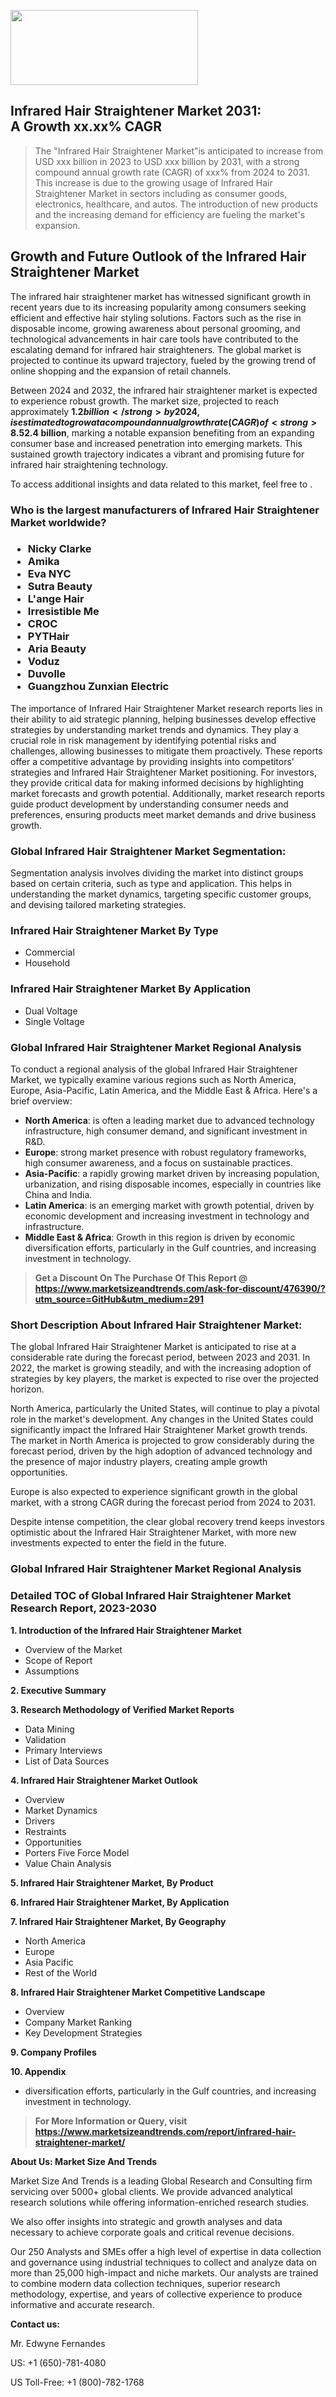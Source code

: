 <img src="https://100x100musica.es/wp-content/uploads/2024/12/Verified-Market-Reports-4-300x120.jpg" alt="" width="300" height="120" class="alignnone size-medium wp-image-100382" /><h2>Infrared Hair Straightener Market 2031: A&nbsp;Growth&nbsp;xx.xx% CAGR</h2><blockquote id="" class="">The "Infrared Hair Straightener Market"is anticipated to increase from USD xxx billion in 2023 to USD xxx billion by 2031, with a strong compound annual growth rate (CAGR) of xxx% from 2024 to 2031. This increase is due to the growing usage of Infrared Hair Straightener Market in sectors including as consumer goods, electronics, healthcare, and autos. The introduction of new products and the increasing demand for efficiency are fueling the market's expansion.</blockquote><p> <h2>Growth and Future Outlook of the Infrared Hair Straightener Market</h2> <p>The infrared hair straightener market has witnessed significant growth in recent years due to its increasing popularity among consumers seeking efficient and effective hair styling solutions. Factors such as the rise in disposable income, growing awareness about personal grooming, and technological advancements in hair care tools have contributed to the escalating demand for infrared hair straighteners. The global market is projected to continue its upward trajectory, fueled by the growing trend of online shopping and the expansion of retail channels.</p> <p>Between 2024 and 2032, the infrared hair straightener market is expected to experience robust growth. The market size, projected to reach approximately <strong>$1.2 billion</strong> by 2024, is estimated to grow at a compound annual growth rate (CAGR) of <strong>8.5%</strong> during this period. As consumers become increasingly aware of the benefits of infrared technology, which includes reduced heat damage and improved styling efficiency, there will be a corresponding rise in demand for these innovative hair tools.</p> <p>In addition, advancements in technology are likely to play a crucial role in shaping the future of the infrared hair straightener market. Manufacturers are focusing on integrating features such as adjustable heat settings, ergonomic designs, and quick heating capabilities to enhance user experience. Sustainability is also becoming a priority, with many brands exploring eco-friendly materials and energy-efficient production techniques.</p> <p>Moreover, the growing trend of influencer marketing and social media promotion is expected to bolster the market growth. Reviews and recommendations on platforms like Instagram and TikTok can significantly influence purchase decisions, driving consumers towards infrared hair straighteners. The continued rise of beauty and wellness trends will further augment market opportunities.</p> <p>Looking ahead, by 2032, the infrared hair straightener market is forecasted to reach approximately <strong>$2.4 billion</strong>, marking a notable expansion benefiting from an expanding consumer base and increased penetration into emerging markets. This sustained growth trajectory indicates a vibrant and promising future for infrared hair straightening technology.</p> <p>To access additional insights and data related to this market, feel free to <strong></strong>.</p></div></p><h3 id="" class="">Who is the largest manufacturers of&nbsp;Infrared Hair Straightener Market worldwide?</h3><h3 class=""><p><ul><li>Nicky Clarke </li><li> Amika </li><li> Eva NYC </li><li> Sutra Beauty </li><li> L'ange Hair </li><li> Irresistible Me </li><li> CROC </li><li> PYTHair </li><li> Aria Beauty </li><li> Voduz </li><li> Duvolle </li><li> Guangzhou Zunxian Electric</li></ul></p></h3><p id="ember58" class="ember-view reader-text-block__paragraph">The importance of&nbsp;Infrared Hair Straightener Market research reports lies in their ability to aid strategic planning, helping businesses develop effective strategies by understanding market trends and dynamics. They play a crucial role in risk management by identifying potential risks and challenges, allowing businesses to mitigate them proactively. These reports offer a competitive advantage by providing insights into competitors' strategies and Infrared Hair Straightener Market positioning. For investors, they provide critical data for making informed decisions by highlighting market forecasts and growth potential. Additionally, market research reports guide product development by understanding consumer needs and preferences, ensuring products meet market demands and drive business growth.</p><h3 id="" class="">Global&nbsp;Infrared Hair Straightener Market Segmentation:</h3><p id="" class="">Segmentation analysis involves dividing the market into distinct groups based on certain criteria, such as type and application. This helps in understanding the market dynamics, targeting specific customer groups, and devising tailored marketing strategies.</p><h3 id="" class="">Infrared Hair Straightener Market&nbsp;By Type</h3><p><p><ul><li>Commercial</li><li> Household</p></li></ul></p></p><h3 id="" class="">Infrared Hair Straightener Market&nbsp;By Application</h3><p class=""><p><ul><li>Dual Voltage</li><li> Single Voltage</li></ul></p></p><h3 id="" class="">Global Infrared Hair Straightener Market Regional Analysis</h3><p id="" class="">To conduct a regional analysis of the global Infrared Hair Straightener Market, we typically examine various regions such as North America, Europe, Asia-Pacific, Latin America, and the Middle East &amp; Africa. Here's a brief overview:</p><ul><li><strong>North America</strong>: is often a leading market due to advanced technology infrastructure, high consumer demand, and significant investment in R&amp;D.</li><li><strong>Europe</strong>: strong market presence with robust regulatory frameworks, high consumer awareness, and a focus on sustainable practices.</li><li><strong>Asia-Pacific</strong>: a rapidly growing market driven by increasing population, urbanization, and rising disposable incomes, especially in countries like China and India.</li><li><strong>Latin America</strong>: is an emerging market with growth potential, driven by economic development and increasing investment in technology and infrastructure.</li><li><strong>Middle East &amp; Africa</strong>: Growth in this region is driven by economic diversification efforts, particularly in the Gulf countries, and increasing investment in technology.</li></ul><blockquote id="" class=""><strong>Get a Discount On The Purchase Of This Report @ <a href="https://www.marketsizeandtrends.com/download-sample/476390/?utm_source=GitHub&utm_medium=291" target="_blank">https://www.marketsizeandtrends.com/ask-for-discount/476390/?utm_source=GitHub&utm_medium=291</a></strong></blockquote><h3>Short Description About Infrared Hair Straightener Market:</h3><p id="ember58" class="ember-view reader-text-block__paragraph">The global&nbsp;Infrared Hair Straightener Market&nbsp;is anticipated to rise at a considerable rate during the forecast period, between 2023 and 2031. In 2022, the market is growing steadily, and with the increasing adoption of strategies by key players, the market is expected to rise over the projected horizon.</p><p id="ember59" class="ember-view reader-text-block__paragraph">North America, particularly the United States, will continue to play a pivotal role in the market's development. Any changes in the United States could significantly impact the&nbsp;Infrared Hair Straightener Market&nbsp;growth trends. The market in North America is projected to grow considerably during the forecast period, driven by the high adoption of advanced technology and the presence of major industry players, creating ample growth opportunities.</p><p id="ember60" class="ember-view reader-text-block__paragraph">Europe is also expected to experience significant growth in the global market, with a strong CAGR during the forecast period from 2024 to 2031.</p><p id="ember61" class="ember-view reader-text-block__paragraph">Despite intense competition, the clear global recovery trend keeps investors optimistic about the&nbsp;Infrared Hair Straightener Market, with more new investments expected to enter the field in the future.</p><h3 id="" class="">Global Infrared Hair Straightener Market Regional Analysis</h3><h3 id="" class="">Detailed TOC of Global Infrared Hair Straightener Market Research Report, 2023-2030</h3><p id="" class=""><strong>1. Introduction of the Infrared Hair Straightener Market</strong></p><ul><li>Overview of the Market</li><li>Scope of Report</li><li>Assumptions</li></ul><p id="" class=""><strong>2. Executive Summary</strong></p><p id="" class=""><strong>3. Research Methodology of Verified Market Reports</strong></p><ul><li>Data Mining</li><li>Validation</li><li>Primary Interviews</li><li>List of Data Sources</li></ul><p id="" class=""><strong>4. Infrared Hair Straightener Market Outlook</strong></p><ul><li>Overview</li><li>Market Dynamics</li><li>Drivers</li><li>Restraints</li><li>Opportunities</li><li>Porters Five Force Model</li><li>Value Chain Analysis</li></ul><p id="" class=""><strong>5. Infrared Hair Straightener Market, By Product</strong></p><p id="" class=""><strong>6. Infrared Hair Straightener Market, By Application</strong></p><p id="" class=""><strong>7. Infrared Hair Straightener Market, By Geography</strong></p><ul><li>North America</li><li>Europe</li><li>Asia Pacific</li><li>Rest of the World</li></ul><p id="" class=""><strong>8. Infrared Hair Straightener Market Competitive Landscape</strong></p><ul><li>Overview</li><li>Company Market Ranking</li><li>Key Development Strategies</li></ul><p id="" class=""><strong>9. Company Profiles</strong></p><p id="" class=""><strong>10. Appendix</strong></p><ul><li>diversification efforts, particularly in the Gulf countries, and increasing investment in technology.</li></ul><blockquote id="" class=""><strong>For More Information or Query, visit <strong><strong><a href="https://www.marketsizeandtrends.com/report/infrared-hair-straightener-market/" target="_blank">https://www.marketsizeandtrends.com/report/infrared-hair-straightener-market/</a></strong></strong></strong></blockquote><p id="" class=""><strong>About Us: Market Size And Trends</strong></p><p id="" class="">Market Size And Trends is a leading Global Research and Consulting firm servicing over 5000+ global clients. We provide advanced analytical research solutions while offering information-enriched research studies.</p><p id="" class="">We also offer insights into strategic and growth analyses and data necessary to achieve corporate goals and critical revenue decisions.</p><p id="" class="">Our 250 Analysts and SMEs offer a high level of expertise in data collection and governance using industrial techniques to collect and analyze data on more than 25,000 high-impact and niche markets. Our analysts are trained to combine modern data collection techniques, superior research methodology, expertise, and years of collective experience to produce informative and accurate research.</p><p id="" class=""><strong>Contact us:</strong></p><p id="" class="">Mr. Edwyne Fernandes</p><p id="" class="">US: +1 (650)-781-4080</p><p id="" class="">US Toll-Free: +1 (800)-782-1768</p>
